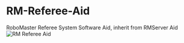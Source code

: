 # RM-Referee-Aid
RoboMaster Referee System Software Aid, inherit from RMServer Aid
![RM Referee Aid]("https://s1.ax1x.com/2022/03/28/qDsMJP.png")
